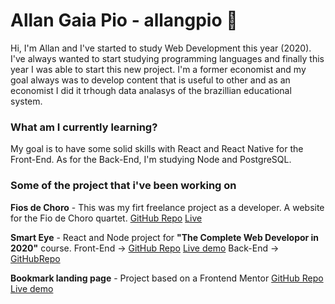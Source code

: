 # Allan Gaia Pio - allangpio 🔭

Hi, I'm Allan and I've started to study Web Development this year (2020). I've always wanted to start studying programming languages and finally this year I was able to start this new project. I'm a former economist and my goal always was to develop content that is useful to other and as an economist I did it trhough data analasys of the brazillian educational system.

### What am I currently learning?

My goal is to have some solid skills with React and React Native for the Front-End. As for the Back-End, I'm studying Node and PostgreSQL.

### Some of the project that i've been working on

**Fios de Choro** - This was my firt freelance project as a developer. A website for the Fio de Choro quartet.
[GitHub Repo](https://github.com/allangpio/fiosdechoro_site) [Live](http://www.fiosdechoro.com.br)

**Smart Eye** - React and Node project for __"The Complete Web Developor in 2020"__ course.
Front-End -> [GitHub Repo](https://github.com/allangpio/smart-eyes) [Live demo](https://smart-eye-face-recognition.herokuapp.com)
Back-End -> [GitHubRepo](https://github.com/allangpio/smart-brain-api)

**Bookmark landing page** - Project based on a Frontend Mentor
[GitHub Repo](https://github.com/allangpio/bookmark-landing-page) [Live demo](https://allangpio.github.io/bookmark-landing-page/)



<!--
**allangpio/allangpio** is a ✨ _special_ ✨ repository because its `README.md` (this file) appears on your GitHub profile.

Here are some ideas to get you started:

-  I’m currently working on ...
- 🌱 I’m currently learning ...
- 👯 I’m looking to collaborate on ...
- 🤔 I’m looking for help with ...
- 💬 Ask me about ...
- 📫 How to reach me: ...
- 😄 Pronouns: ...
- ⚡ Fun fact: ...
-->
